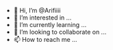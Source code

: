- 👋 Hi, I’m @Arifiiii
- 👀 I’m interested in ...
- 🌱 I’m currently learning ...
- 💞️ I’m looking to collaborate on ...
- 📫 How to reach me ...

<!---
Arifiiii/Arifiiii is a ✨ special ✨ repository because its `README.md` (this file) appears on your GitHub profile.
You can click the Preview link to take a look at your changes.
--->
